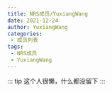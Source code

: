 ```yaml
---
title: NRS成员/YuxiangWang
date: 2021-12-24
author: YuxiangWang
categories:
 - 成员列表
tags:
 - NRS成员
 - YuxiangWang
---
```

::: tip
这个人很懒，什么都没留下
:::
